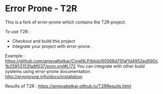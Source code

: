 # Error Prone - T2R

This is a fork of error-prone which contains the T2R project. 

To use T2R : 
* Checkout and build this project
* Integrate your project with error-prone . 

Example : https://github.com/ameyaKetkar/CoreNLP/blob/60566d75faf1d4952ed590c1b25953153fa8f037/pom.xml#L172
You can integrate with other build systems using error-prone documentation. http://errorprone.info/docs/installation

Results of T2R : 
https://ameyaketkar.github.io/T2RResults.html
  
